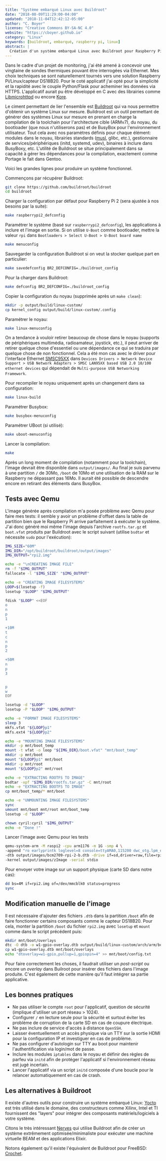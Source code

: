 ```yaml
---
title: "Système embarqué Linux avec Buildroot"
date: "2018-08-09T11:29:00-04:00"
updated: "2018-11-04T12:42:12-05:00"
author: "C. Boyer"
license: "Creative Commons BY-SA-NC 4.0"
website: "https://cboyer.github.io"
category: "Linux"
keywords: [buildroot, embarqué, raspberry pi, linux]
abstract: |
  Création d'un système embarqué Linux avec Buildroot pour Raspberry Pi 2.
---
```


Dans le cadre d'un projet de monitoring, j'ai été amené à concevoir une vingtaine de sondes thermiques pouvant être interrogées via Ethernet. Mes choix techniques se sont naturellement tournés vers une solution Raspberry Pi/Linux/capteur DS18B20. Pour le coté applicatif j'ai opté pour la simplicité et la rapidité avec le couple Python/Flask pour acheminer les données via HTTPS. L'applicatif aurait pu être développé en C avec des librairies comme [Libmicrohttpd](https://www.gnu.org/software/libmicrohttpd/) ou encore [Kore](https://kore.io/).

Le ciment permettant de lier l'ensemble est [Buildroot](https://buildroot.org/) qui va nous permettre d'obtenir un système Linux sur mesure. Buildroot est un outil permettant de générer des systèmes Linux sur mesure en prenant en charge la compilation de la toolchain pour l'architecture cible (ARMv7), du noyau, du bootloader (que nous n'utiliserons pas) et de BusyBox pour l'environnement utilisateur. Tout cela avec nos paramètres définis pour chaque élément: modules dans le noyau, librairies standards ([musl](http://www.etalabs.net/compare_libcs.html), glibc, etc.), gestionnaire de services/périphériques (initd, systemd, udev), binaires à inclure dans BusyBoxy, etc. L'utilité de Buildroot se situe principalement dans sa capacité à gérer les dépendances pour la compilation, exactement comme Portage le fait dans Gentoo.

Voici les grandes lignes pour produire un système fonctionnel.

Commençons par récupérer Buildroot:

```bash
git clone https://github.com/buildroot/buildroot
cd buildroot
```

Charger la configuration par défaut pour Raspberry Pi 2 (sera ajustée à nos besoins par la suite):

```bash
make raspberrypi2_defconfig
```

Paramétrer le système (basé sur `raspberrypi2_defconfig`), les applications à inclure et l'image en sortie.
Si on utilise `U-Boot` comme bootloader, mettre la valeur `rpi` dans `Bootloaders > Select U-Boot > U-Boot board name`

```bash
make menuconfig
```

Sauvegarder la configuration Buildroot si on veut la stocker quelque part en particulier:

```bash
make savedefconfig BR2_DEFCONFIG=./buildroot_config
```

Pour la charger dans Buildroot:

```bash
make defconfig BR2_DEFCONFIG=./buildroot_config
```

Copier la configuration du noyau (supprimée après un `make clean`):

```bash
mkdir -p output/build/linux-custom/
cp kernel_config output/build/linux-custom/.config
```

Paramétrer le noyau:

```bash
make linux-menuconfig
```

On a tendance à vouloir retirer beaucoup de chose dans le noyau (supports de périphériques multimédia, radioamateur, joystick, etc.), il peut arriver de retirer quelque chose d'essentiel ou une dépendance ce qui se traduira par quelque chose de non fonctionnel.
Cela a été mon cas avec le driver pour l'interface Ethernet [SMSC95XX](https://cateee.net/lkddb/web-lkddb/USB_NET_SMSC95XX.html) dans `Devices Drivers > Network Device Support > USB Network Adapters > SMSC LAN95XX based USB 2.0 10/100 ethernet devices` qui dépendait de `Multi-purpose USB Networking Framework`.

Pour recompiler le noyau uniquement après un changement dans sa configuration:

```bash
make linux-build
```

Paramétrer Busybox:

```bash
make busybox-menuconfig
```

Paramétrer UBoot (si utilisé):

```bash
make uboot-menuconfig
```

Lancer la compilation:

```bash
make
```

Après un long moment de compilation (notamment pour la toolchain), l'image devrait être disponible dans `output/images/`.
Au final je suis parvenu à une partition `/` de 30Mo, `/boot` de 10Mo et une utilisation de la RAM sur le Raspberry ne dépassant pas 16Mo. Il aurait été possible de descendre encore en retirant des éléments dans BusyBox.


## Tests avec Qemu

L'image générée après compilation m'a posée problème avec Qemu pour faire mes tests: il semble y avoir un problème d'offset dans la table de partition bien que le Raspberry Pi arrive parfaitement à exécuter le système.
J'ai donc généré moi même l'image depuis l'archive `rootfs.tar.gz` et `boot.vfat` produits par Buildroot avec le script suivant (utilise `bsdtar` et nécessite `sudo` pour l'exécution):

```bash
IMG_SIZE="60M"
IMG_DIR="/opt/buildroot/buildroot/output/images"
IMG_OUTPUT="rpi2.img"

echo -e "\nCREATING IMAGE FILE"
rm -f "$IMG_OUTPUT"
fallocate -l "$IMG_SIZE" "$IMG_OUTPUT"

echo -e "CREATING IMAGE FILESYSTEMS"
LOOP=$(losetup -f)
losetup "$LOOP" "$IMG_OUTPUT"

fdisk "$LOOP" <<EOF
o
n
p
1

+10M
t
c
n
p
2

+50M
n
p
3


p
w
EOF

losetup -d "$LOOP"
losetup -P "$LOOP" "$IMG_OUTPUT"

echo -e "FORMAT IMAGE FILESYSTEMS"
sleep 3
mkfs.vfat "${LOOP}p1"
mkfs.ext4 "${LOOP}p2"

echo -e "MOUNTING IMAGE FILESYSTEMS"
mkdir -p mnt/boot_temp
mount -t vfat -o loop "${IMG_DIR}/boot.vfat" "mnt/boot_temp"
mkdir -p mnt/boot
mount "${LOOP}p1" mnt/boot
mkdir -p mnt/root
mount "${LOOP}p2" mnt/root

echo -e "EXTRACTING ROOTFS TO IMAGE"
bsdtar -xpf "$IMG_DIR/rootfs.tar.gz" -C mnt/root
echo -e "EXTRACTING BOOTFS TO IMAGE"
cp mnt/boot_temp/* mnt/boot

echo -e "UNMOUNTING IMAGE FILESYSTEMS"
sync
umount mnt/boot mnt/root mnt/boot_temp
losetup -d "$LOOP"

chown cyril:cyril "$IMG_OUTPUT"
echo -e "Done !"
```

Lancer l'image avec Qemu pour les tests

```bash
qemu-system-arm -M raspi2 -cpu arm1176 -m 1G -smp 4 \
-append "ro earlyprintk loglevel=8 console=ttyAMA0,115200 dwc_otg.lpm_enable=0 rootfstype=ext4 root=/dev/mmcblk0p2 rootwait" \
-dtb output/images/bcm2709-rpi-2-b.dtb -drive if=sd,driver=raw,file=rpi2.img \
-kernel output/images/zImage -serial stdio
```

Pour envoyer votre image sur un support physique (carte SD dans notre cas):

```bash
dd bs=4M if=rpi2.img of=/dev/mmcblk0 status=progress
sync
```

## Modification manuelle de l'image

Il est nécessaire d'ajouter des fichiers `.dtb` dans la partition `/boot` afin de faire fonctionner certains composants comme le capteur DS18B20.
Pour cela, monter la partition `/boot` du fichier `rpi2.img` avec `losetup` et `mount` comme dans le script précédent puis:

```bash
mkdir mnt/boot/overlays
dtc -O dtb -o w1-gpio-overlay.dtb output/build/linux-custom/arch/arm/boot/dts/overlays/w1-gpio-overlay.dts
cp w1-gpio-overlay.dtb mnt/boot/overlays
echo "dtoverlay=w1-gpio,pullup=1,gpiopin=4" >> mnt/boot/config.txt
```

Pour faire correctement les choses, il faudrait utiliser un *post-script* ou encore un *overlay* dans Builroot pour insérer des fichiers dans l'image produite. C'est également de cette manière qu'il faut intégrer sa partie applicative.

## Les bonnes pratiques

 - Ne pas utiliser le compte `root` pour l'applicatif, question de sécurité (implique d'utiliser un port réseau > 1024).
 - Configurer `/` en lecture seule pour la sécurité et surtout éviter les problème de corruption de la carte SD en cas de coupure électrique.
 - Ne pas inclure de service d'accès à distance `OpenSSH`.
 - Laisser éventuellement un accès physique via un TTY sur la sortie HDMI pour la configuration IP et investiguer en cas de problème.
 - Ne pas configurer d'autologin sur TTY au boot pour maintenir l'authentification via login/mot de passe.
 - Inclure les modules `iptables` dans le noyau et définir des règles de parfeu via `initd` afin de protéger l'applicatif si l'environnement réseau est jugé incertain.
 - Lancer l'applicatif via un script `initd` composée d'une boucle pour le relancer automatiquement en cas de crash.

## Les alternatives à Buildroot

Il existe d'autres outils pour construire un système embarqué Linux: [Yocto](https://www.yoctoproject.org/) est très utilisé dans le domaine, des constructeurs comme Xilinx, Intel et TI fournissent des "layers" pour intégrer des composants matériels/logiciels à votre système.

Citons le très intéressant [Nerves](https://nerves-project.org/) qui utilise Buildroot afin de créer un système extrêmement optimisée/minimaliste pour exécuter une machine virtuelle BEAM et des applications Elixir.

Notons également qu'il existe l'équivalent de Buildroot pour FreeBSD: [Crochet](https://github.com/freebsd/crochet).
